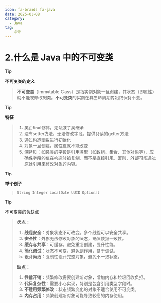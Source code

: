 ```yaml
---
icon: fa-brands fa-java
date: 2025-01-08
category:
  - Java
tag:
  - 必背
---
```

# 2.什么是 Java 中的不可变类

> [!tip]
>
> **不可变类的定义**

> **不可变类**（Immutable Class）是指实例对象一旦创建，其状态（即属性）就不能被修改的类。**不可变类**的实例在其生命周期内始终保持不变。
<!-- more -->
> [!tip]
>
> **特征**

> 1. 类由final修饰，无法被子类继承
> 2. 没有setter方法，无法修改字段。提供只读的getter方法
> 3. 通过构造函数进行初始化
> 4. 对象一旦创建，属性值就不能改变
> 5. 深拷贝：如果类的字段是引用类型（如数组、集合、其他对象等），应确保字段的值在构造时被复制，而不是直接引用。否则，外部可能通过原始引用来修改对象的内容。
>

> [!tip]
>
> **举个例子**

> `String Integer LocalDate UUID Optional `  

> [!tip]
>
> 不可变类的优缺点

>  **优点：**
>
> 1. **线程安全**：对象状态不可改变，多个线程可以安全共享。
> 2. **安全性**：外部无法修改对象的状态，确保数据一致性。
> 3. **缓存与共享**：可缓存，避免重复创建，提升性能。
> 4. **简化调试**：状态不可变，避免副作用，易于调试。
> 5. **设计简洁**：强制性设计完整对象，避免不一致状态。
>
>  **缺点：**
>
> 1. **性能开销**：频繁修改需要创建新对象，增加内存和垃圾回收负担。
> 2. **代码复杂性**：需要小心实现，特别是包含引用类型字段时。
> 3. **不适用频繁修改**：状态频繁变化的对象不适合使用不可变类。
> 4. **内存占用**：频繁创建新对象可能导致较高的内存使用。
